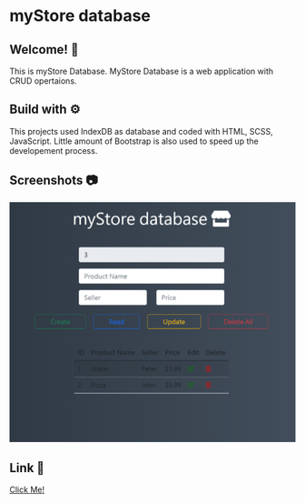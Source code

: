 # myStore database
## Welcome! 👋
This is myStore Database. MyStore Database is a web application with CRUD opertaions.

## Build with ⚙️
This projects used IndexDB as database and coded with HTML, SCSS, JavaScript.
Little amount of Bootstrap is also used to speed up the developement process.




## Screenshots 📷
![](img/screenshot1.png)

## Link 🔗
[Click Me!](https://obiito01.github.io/mystore-database/)